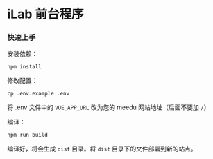
# iLab 前台程序

### 快速上手

安装依赖：

```
npm install
```

修改配置：

```
cp .env.example .env
```

将 .env 文件中的 `VUE_APP_URL` 改为您的 meedu 网站地址（后面不要加 `/`）

编译：

```
npm run build
```

编译好，将会生成 `dist` 目录。将 `dist` 目录下的文件部署到新的站点。

